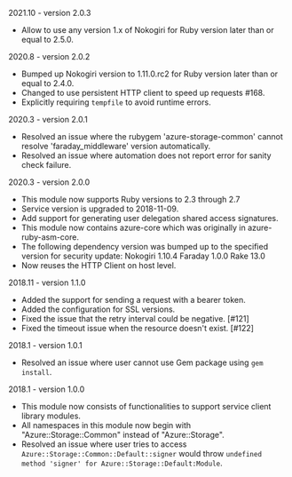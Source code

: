 2021.10 - version 2.0.3
* Allow to use any version 1.x of Nokogiri for Ruby version later than or equal to 2.5.0.

2020.8 - version 2.0.2
* Bumped up Nokogiri version to 1.11.0.rc2 for Ruby version later than or equal to 2.4.0.
* Changed to use persistent HTTP client to speed up requests #168.
* Explicitly requiring `tempfile` to avoid runtime errors.

2020.3 - version 2.0.1
* Resolved an issue where the rubygem 'azure-storage-common' cannot resolve 'faraday_middleware' version automatically.
* Resolved an issue where automation does not report error for sanity check failure.

2020.3 - version 2.0.0
* This module now supports Ruby versions to 2.3 through 2.7
* Service version is upgraded to 2018-11-09.
* Add support for generating user delegation shared access signatures.
* This module now contains azure-core which was originally in azure-ruby-asm-core.
* The following dependency version was bumped up to the specified version for security update:
    Nokogiri 1.10.4
    Faraday  1.0.0
    Rake     13.0
* Now reuses the HTTP Client on host level.

2018.11 - version 1.1.0
* Added the support for sending a request with a bearer token.
* Added the configuration for SSL versions.
* Fixed the issue that the retry interval could be negative. [#121]
* Fixed the timeout issue when the resource doesn't exist. [#122]

2018.1 - version 1.0.1
* Resolved an issue where user cannot use Gem package using `gem install`.

2018.1 - version 1.0.0

* This module now consists of functionalities to support service client library modules.
* All namespaces in this module now begin with "Azure::Storage::Common" instead of "Azure::Storage".
* Resolved an issue where user tries to access `Azure::Storage::Common::Default::signer` would throw `undefined method 'signer' for Azure::Storage::Default:Module`.
